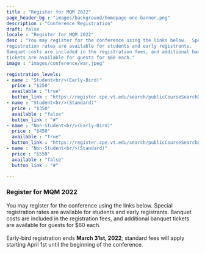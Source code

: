 ```yaml
---
title : "Register for MQM 2022"
page_header_bg : "images/background/homepage-one-banner.png"
description : "Conference Registration"
draft: false
locale : "Register for MQM 2022"
desc : "You may register for the conference using the links below.  Special
registration rates are available for students and early registrants.
Banquet costs are included in the registration fees, and additional banquet
tickets are available for guests for $60 each."
image : "images/conference/war.jpeg"

registration_levels:
- name : "Student<br/>(Early-Bird)"
  price : "$250"
  available : "true"
  button_link : "https://register.cpe.vt.edu/search/publicCourseSearchDetails.do?method=load&courseId=4623658"
- name : "Student<br/>(Standard)"
  price : "$350"
  available : "false"
  button_link : "#"
- name : "Non-Student<br/>(Early-Bird)"
  price : "$450"
  available : "true"
  button_link : "https://register.cpe.vt.edu/search/publicCourseSearchDetails.do?method=load&courseId=4623658"
- name : "Non-Student<br/>(Standard)"
  price : "$550"
  available : "false"
  button_link : "#"

---
```


### Register for MQM 2022

You may register for the conference using the links below.  Special
registration rates are available for students and early registrants.
Banquet costs are included in the registration fees, and additional banquet
tickets are available for guests for $60 each.
<br/><br/>
Early-bird registration ends <b>March 31st, 2022</b>; standard fees will apply
starting April 1st until the beginning of the conference.
